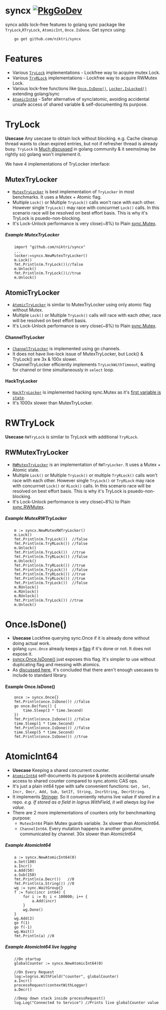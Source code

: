 # syncx [![PkgGoDev](https://pkg.go.dev/badge/github.com/niktri/syncx)](https://pkg.go.dev/github.com/niktri/syncx)
syncx adds lock-free features to golang sync package like `TryLock`,`RTryLock`, `AtomicInt`, `Once.IsDone`.
Get syncx using:
```
    go get github.com/niktri/syncx
```


# Features
* Various [`TryLock`](https://github.com/niktri/syncx/blob/main/trylock.go) implementations - Lockfree way to acquire mutex Lock.
* Various [`TryRLock`](https://github.com/niktri/syncx/blob/main/rwtrylock.go) implementations - Lockfree way to acquire RWMutex Lock.
* Various lock-free functions like [`Once.IsDone()`]((https://github.com/niktri/syncx/blob/main/once.go)), [`Locker.IsLocked()`]((https://github.com/niktri/syncx/blob/main/trylock.go)) extending golang/sync
* [`AtomicInt64`](https://github.com/niktri/syncx/blob/main/atomic_int64.go) - Safer alternative of sync/atomic, avoiding accidental unsafe access of shared variable & self-documenting its purpose.

# TryLock
**Usecase** Any usecase to obtain lock without blocking. e.g. Cache cleanup thread wants to clean expired entries, but not if refresher thread is already busy.
`TryLock` is [Much discussed](https://github.com/golang/go/issues/6123) in golang community & it seems(may be rightly so) golang won't implement it.

We have 4 implementations of TryLocker interface:

## MutexTryLocker
* [`MutexTryLocker`](https://github.com/niktri/syncx/blob/main/trylock.go) is best implementation of `TryLocker` in most benchmarks. 
It uses a Mutex + Atomic flag. 
* Multiple `Lock()` or Multiple `TryLock()` calls won't race with each other. However single `TryLock()` may race with concurrnet `Lock()` calls.
In this scenario race will be resolved on best effort basis.
This is why it's TryLock is psuedo-non-blocking.
* It's Lock-Unlock performance is very close(~8%) to Plain [sync.Mutex](https://golang.org/pkg/sync/#Mutex).

##### Example MutexTryLocker
```
    import "github.com/niktri/syncx"
    ...
    locker:=syncx.NewMutexTryLocker()
    m.Lock()
    fmt.Println(m.TryLock())//false
    m.Unlock()
    fmt.Println(m.TryLock())//true
    m.Unlock()
```

## AtomicTryLocker
* [`AtomicTryLocker`](https://github.com/niktri/syncx/blob/main/trylock.go) is similar to MutexTryLocker using only atomic flag without Mutex.
* Multiple `Lock()` or Multiple `TryLock()` calls will race with each other, race will be resolved on best effort basis.
* It's Lock-Unlock performance is very close(~8%) to Plain [sync.Mutex](https://golang.org/pkg/sync/#Mutex).

#### ChannelTryLocker
* [`ChannelTryLocker`](https://github.com/niktri/syncx/blob/main/trylock.go) is implemented using go channels. 
* It does not have live-lock issue of MutexTryLocker, but Lock() & TryLock() are 3x & 100x slower.
* ChannelTryLocker efficiently implements `TryLockWithTimeout`, waiting for channel or time simultaneously in `select` loop.

#### HackTryLocker
* [`HackTryLocker`](https://github.com/niktri/syncx/blob/main/trylock.go) is implemented hacking sync.Mutex as it's [first variable is `state`](https://github.com/golang/go/blob/af8748054b40e9a1e529e42a0f83cc2c90a35af6/src/sync/mutex.go#L26).
* It's 1000x slower than MutexTryLocker.

# RWTryLock
**Usecase** `RWTryLock` is similar to TryLock with additional `TryRLock`.


## RWMutexTryLocker
* [`RWMutexTryLocker`](https://github.com/niktri/syncx/blob/main/rwtrylock.go) is an implementation of `RWTryLocker`.
It uses a Mutex + Atomic state. 
* Multiple `Lock()` or Multiple `TryLock()` or multiple `TryRLock()` calls won't race with each other. However single `TryLock()` or `TryRLock` may race with concurrnet `Lock()` or `RLock()` calls.
In this scenario race will be resolved on best effort basis.
This is why it's TryLock is psuedo-non-blocking.
* It's Lock-Unlock performance is very close(~8%) to Plain [sync.RWMutex](https://golang.org/pkg/sync/#RWMutex).

##### Example MutexRWTryLocker
```
    m := syncx.NewMutexRWTryLocker()
    m.Lock()
    fmt.Println(m.TryLock())  //false
    fmt.Println(m.TryRLock()) //false
    m.Unlock()
    fmt.Println(m.TryLock())  //true
    fmt.Println(m.TryRLock()) //false
    m.Unlock()
    fmt.Println(m.TryRLock()) //true
    fmt.Println(m.TryLock())  //false
    fmt.Println(m.TryRLock()) //true
    fmt.Println(m.TryRLock()) //true
    fmt.Println(m.TryLock())  //false
    m.RUnlock()
    m.RUnlock()
    m.RUnlock()
    fmt.Println(m.TryLock()) //true
    m.Unlock()
```

# Once.IsDone()
* **Usecase** Lockfree querying sync.Once if it is already done without doing actual work.
* golang `sync.Once` already keeps a [flag](https://github.com/golang/go/blob/af8748054b40e9a1e529e42a0f83cc2c90a35af6/src/sync/once.go#L18) if it's 
done or not. It does not expose it.
* [syncx.Once.IsDone()](https://github.com/niktri/syncx/blob/main/once.go) just exposes this flag. It's simpler to use without duplicating flag and messing with atomics.
* As [discussed here](https://github.com/golang/go/issues/41690), it's concluded that there aren't enough usecases to include to standard library.

#### Example Once.IsDone()
```
    once := syncx.Once{}
    fmt.Println(once.IsDone()) //false
    go once.Do(func() {
        time.Sleep(3 * time.Second)
    })
    fmt.Println(once.IsDone()) //false
    time.Sleep(1 * time.Second)
    fmt.Println(once.IsDone()) //false
    time.Sleep(5 * time.Second)
    fmt.Println(once.IsDone()) //true
```

# AtomicInt64
* **Usecase** Keeping a shared concurrent counter.
* [`AtomicInt64`](https://github.com/niktri/syncx/blob/main/atomic_int64.go) self-documents its purpose & protects accidental unsafe access to shared counter compared to sync.atomic CAS ops.
* It's just a plain int64 type with safe convenient functions: `Get, Set, Incr, Decr, Add, Sub, SetIf, String, IncrString, DecrString`.
* It implements [Stringer](https://golang.org/pkg/fmt/#Stringer). So it conveniently returns live value if stored in a repo. _e.g. If stored as a field in logrus.WithField, it will always log live value._
* There are 2 more implementations of counters only for benchmarking purpose: 
    * `MutexInt64` Plain Mutex guards variable. 3x slower than AtomicInt64.
    * `ChannelInt64`. Every mutation happens in another goroutine, communicated by channel. 30x slower than AtomicInt64

##### Example AtomicInt64
```
    a := syncx.NewAtomicInt64(0)
    a.Set(100)
    a.Incr()
    a.Add(50)
    a.Sub(150)
    fmt.Println(a.Decr())   //0
    fmt.Println(a.String()) //0
    wg := sync.WaitGroup{}
    f := func(incr int64) {
        for i := 0; i < 100000; i++ {
            a.Add(incr)
        }
        wg.Done()
    }
    wg.Add(2)
    go f(1)
    go f(-1)
    wg.Wait()
    fmt.Println(a) //0
```
##### Example AtomicInt64 live logging
```
    //On startup
    globalCounter := syncx.NewAtomicInt64(0)

    //On Every Request
    log:=logrus.WithField("counter", globalCounter)
    a.Incr()
    processRequest(contextWithLogger)
    a.Decr()

    //Deep down stack inside processRequest()
    log.Log("Connected to Service") //Prints live globalCounter value    
```
